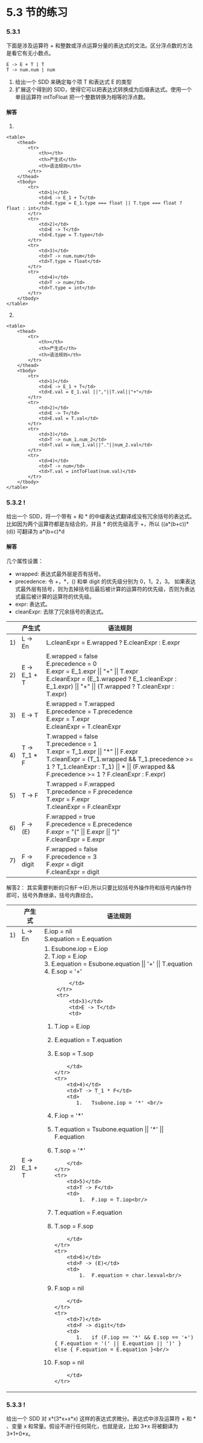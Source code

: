﻿# 5.3 节的练习

### 5.3.1

下面是涉及运算符 + 和整数或浮点运算分量的表达式的文法。区分浮点数的方法是看它有无小数点。

    E -> E + T | T
    T -> num.num | num
    
1. 给出一个 SDD 来确定每个项 T 和表达式 E 的类型
2. 扩展这个得到的 SDD，使得它可以把表达式转换成为后缀表达式。使用一个单目运算符 intToFloat 把一个整数转换为相等的浮点数。

#### 解答

1. 

    <table>
        <thead>
            <tr>
                <th></th>
                <th>产生式</th>
                <th>语法规则</th>
            </tr>
        </thead>
        <tbody>
            <tr>
                <td>1)</td>
                <td>E -> E_1 + T</td>
                <td>E.type = E_1.type === float || T.type === float ? float : int</td>
            </tr>
            <tr>
                <td>2)</td>
                <td>E -> T</td>
                <td>E.type = T.type</td>
            </tr>
            <tr>
                <td>3)</td>
                <td>T -> num.num</td>
                <td>T.type = float</td>
            </tr>
            <tr>
                <td>4)</td>
                <td>T -> num</td>
                <td>T.type = int</td>
            </tr>
        </tbody>
    </table>

2. 

    <table>
        <thead>
            <tr>
                <th></th>
                <th>产生式</th>
                <th>语法规则</th>
            </tr>
        </thead>
        <tbody>
            <tr>
                <td>1)</td>
                <td>E -> E_1 + T</td>
                <td>E.val = E_1.val ||","||T.val||"+"</td>
            </tr>
            <tr>
                <td>2)</td>
                <td>E -> T</td>
                <td>E.val = T.val</td>
            </tr>
            <tr>
                <td>3)</td>
                <td>T -> num_1.num_2</td>
                <td>T.val = num_1.val||"."||num_2.val</td>
            </tr>
            <tr>
                <td>4)</td>
                <td>T -> num</td>
                <td>T.val = intToFloat(num.val)</td>
            </tr>
        </tbody>
    </table>


### 5.3.2 !

给出一个 SDD，将一个带有 + 和 * 的中缀表达式翻译成没有冗余括号的表达式。比如因为两个运算符都是左结合的，并且 * 的优先级高于 +，所以 ((a\*(b+c))\*(d)) 可翻译为 a\*(b+c)\*d

#### 解答

几个属性设置：

- wrapped: 表达式最外层是否有括号。
- precedence: 令 +，\*，() 和单 digit 的优先级分别为 0，1，2，3。 如果表达式最外层有括号，则为去掉括号后最后被计算的运算符的优先级，否则为表达式最后被计算的运算符的优先级。
- expr: 表达式。
- cleanExpr: 去除了冗余括号的表达式。

<table>
    <thead>
        <tr>
            <th></th>
            <th>产生式</th>
            <th>语法规则</th>
        </tr>
    </thead>
    <tbody>
        <tr>
            <td>1)</td>
            <td>L -> En</td>
            <td>
                L.cleanExpr = E.wrapped ? E.cleanExpr : E.expr
            </td>
        </tr>
        <tr>
            <td>2)</td>
            <td>E -> E_1 + T</td>
            <td>
                E.wrapped = false<br/>
                E.precedence = 0<br/>
                E.expr = E_1.expr || "+" || T.expr<br/>
                E.cleanExpr = (E_1.wrapped ? E_1.cleanExpr : E_1.expr) || "+" || (T.wrapped ? T.cleanExpr : T.expr)
            </td>
        </tr>
        <tr>
            <td>3)</td>
            <td>E -> T</td>
            <td>
                E.wrapped = T.wrapped<br/>
                E.precedence = T.precedence<br/>
                E.expr = T.expr</br>
                E.cleanExpr = T.cleanExpr
            </td>
        </tr>
        <tr>
            <td>4)</td>
            <td>T -> T_1 * F</td>
            <td>
                T.wrapped = false<br/>
                T.precedence = 1<br/>
                T.expr = T_1.expr || "*" || F.expr<br/>
                T.cleanExpr = (T_1.wrapped && T_1.precedence >= 1 ? T_1.cleanExpr : T_1) || * || (F.wrapped && F.precedence >= 1 ? F.cleanExpr : F.expr)
            </td>
        </tr>
        <tr>
            <td>5)</td>
            <td>T -> F</td>
            <td>
                T.wrapped = F.wrapped<br/>
                T.precedence = F.precedence<br/>
                T.expr = F.expr<br/>
                T.cleanExpr = F.cleanExpr
            </td>
        </tr>
        <tr>
            <td>6)</td>
            <td>F -> (E)</td>
            <td>
                F.wrapped = true<br/>
                F.precedence = E.precedence<br/>
                F.expr = "(" || E.expr || ")"<br/>
                F.cleanExpr = E.expr
            </td>
        </tr>
        <tr>
            <td>7)</td>
            <td>F -> digit</td>
            <td>
                F.wrapped = false<br/>
                F.precedence = 3<br/>
                F.expr = digit<br/>
                F.cleanExpr = digit
            </td>
        </tr>
    </tbody>
</table>

解答2： 其实需要判断的只有F->(E),所以只要比较括号外操作符和括号内操作符即可，括号外靠继承，括号内靠综合。

<table>
    <thead>
        <tr>
            <th></th>
            <th>产生式</th>
            <th>语法规则</th>
        </tr>
    </thead>
    <tbody>
        <tr>
            <td>1)</td>
            <td>L -> En</td>
            <td>
                	E.iop = nil<br/>
		S.equation = E.equation
            </td>
        </tr>
        <tr>
            <td>2)</td>
            <td>E -> E_1 + T</td>
            <td>
                1.	Esubone.iop = E.iop<br/>
2.	T.iop = E.iop<br/>
3.	E.equation = Esubone.equation || '+' || T.equation<br/>
4.	E.sop = '+'

            </td>
        </tr>
        <tr>
            <td>3)</td>
            <td>E -> T</td>
            <td>
 1.	T.iop = E.iop<br/>
2.	E.equation = T.equation<br/>
3.	E.sop = T.sop


            </td>
        </tr>
        <tr>
            <td>4)</td>
            <td>T -> T_1 * F</td>
            <td>
               1.	Tsubone.iop = '*' <br/>
2.	F.iop = '*'<br/>
3.	T.equation = Tsubone.equation || '*' || F.equation<br/>
4.	T.sop = '*'

            </td>
        </tr>
        <tr>
            <td>5)</td>
            <td>T -> F</td>
            <td>
                1.	F.iop = T.iop<br/>
2.	T.equation = F.equation<br/>
3.	T.sop = F.sop

            </td>
        </tr>
        <tr>
            <td>6)</td>
            <td>F -> (E)</td>
            <td>
                1.	F.equation = char.lexval<br/>
2.	F.sop = nil

            </td>
        </tr>
        <tr>
            <td>7)</td>
            <td>F -> digit</td>
            <td>
               1.	if (F.iop == '*' && E.sop == '+') { F.equation = '(' || E.equation || ')' } else { F.equation = E.equation }<br/>
2.	F.sop = nil

            </td>
        </tr>
    </tbody>
</table>
 
### 5.3.3 !

给出一个 SDD 对 x\*(3\*x+x\*x) 这样的表达式求微分。表达式中涉及运算符 + 和 * 、变量 x 和常量。假设不进行任何简化，也就是说，比如 3\*x 将被翻译为 3\*1+0\*x。